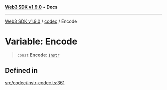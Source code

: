 [**Web3 SDK v1.9.0**](../../../README.md) • **Docs**

***

[Web3 SDK v1.9.0](../../../globals.md) / [codec](../README.md) / Encode

# Variable: Encode

> `const` **Encode**: [`Instr`](../type-aliases/Instr.md)

## Defined in

[src/codec/instr-codec.ts:361](https://github.com/Mystic-Nayy/alephium-web3/blob/c1afd789a197ce5fe21f08c2965942090157c33d/packages/web3/src/codec/instr-codec.ts#L361)
